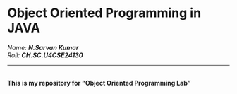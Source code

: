 # Object Oriented Programming in JAVA

*Name:*  ***N.Sarvan Kumar***
<br>
*Roll:*  ***CH.SC.U4CSE24130***
<br>
<hr>
<br>
<b>This is my repository for <q>Object Oriented Programming Lab</q></b>
